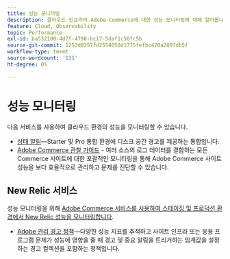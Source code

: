 ```yaml
---
title: 성능 모니터링
description: 클라우드 인프라의 Adobe Commerce에 대한 성능 모니터링에 대해 알아봅니다.
feature: Cloud, Observability
topic: Performance
exl-id: ba532100-4d7f-4798-bc17-5daf1c50fc5b
source-git-commit: 1253d8357fd2554050d1775fefbc420a2097db5f
workflow-type: tm+mt
source-wordcount: '131'
ht-degree: 0%

---
```


# 성능 모니터링

다음 서비스를 사용하여 클라우드 환경의 성능을 모니터링할 수 있습니다.

- [상태 알림](../integrations/health-notifications.md)—Starter 및 Pro 통합 환경에 디스크 공간 경고를 제공하는 통합입니다.
- [Adobe Commerce 관찰 가이드](https://experienceleague.adobe.com/docs/commerce-operations/tools/observation-for-adobe-commerce/intro.html) - 여러 소스의 로그 데이터를 결합하는 모든 Commerce 사이트에 대한 포괄적인 모니터링을 통해 Adobe Commerce 사이트 성능을 보다 효율적으로 관리하고 문제를 진단할 수 있습니다.

## New Relic 서비스

성능 모니터링을 위해 [Adobe Commerce 서비스를 사용하여 스테이징 및 프로덕션 환경에서 New Relic 성능을 모니터링합니다](new-relic-service.md).

- [Adobe 관리 경고 정책](investigate-performance.md#monitor-performance-with-managed-alerts)—다양한 성능 지표를 추적하고 사이트 인프라 또는 응용 프로그램 문제가 성능에 영향을 줄 때 경고 및 중요 알림을 트리거하는 임계값을 설정하는 경고 컬렉션을 포함하는 정책입니다.
